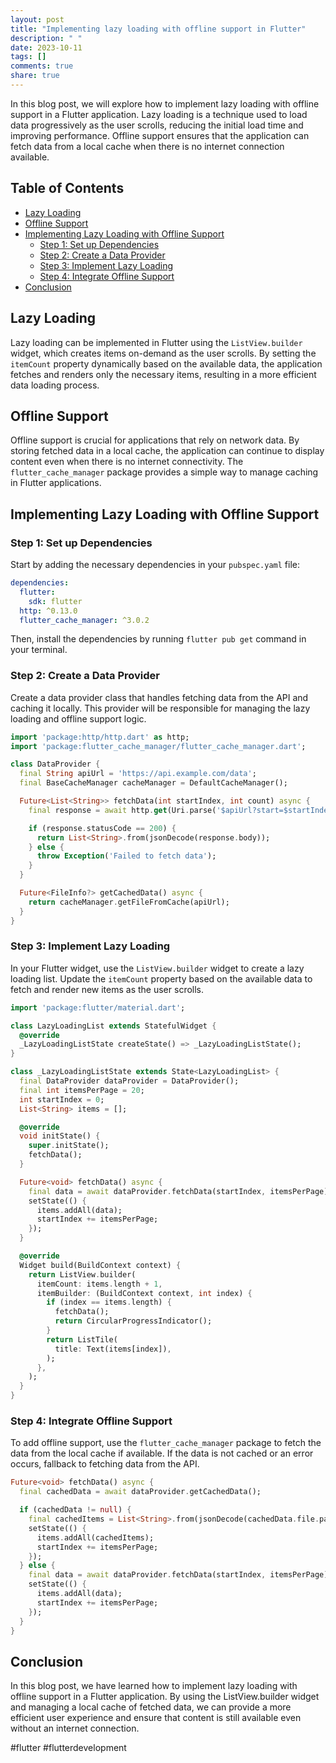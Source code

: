 ```yaml
---
layout: post
title: "Implementing lazy loading with offline support in Flutter"
description: " "
date: 2023-10-11
tags: []
comments: true
share: true
---
```


In this blog post, we will explore how to implement lazy loading with offline support in a Flutter application. Lazy loading is a technique used to load data progressively as the user scrolls, reducing the initial load time and improving performance. Offline support ensures that the application can fetch data from a local cache when there is no internet connection available.

## Table of Contents
- [Lazy Loading](#lazy-loading)
- [Offline Support](#offline-support)
- [Implementing Lazy Loading with Offline Support](#implementing-lazy-loading-with-offline-support)
    - [Step 1: Set up Dependencies](#step-1-set-up-dependencies)
    - [Step 2: Create a Data Provider](#step-2-create-a-data-provider)
    - [Step 3: Implement Lazy Loading](#step-3-implement-lazy-loading)
    - [Step 4: Integrate Offline Support](#step-4-integrate-offline-support)
- [Conclusion](#conclusion)

## Lazy Loading

Lazy loading can be implemented in Flutter using the `ListView.builder` widget, which creates items on-demand as the user scrolls. By setting the `itemCount` property dynamically based on the available data, the application fetches and renders only the necessary items, resulting in a more efficient data loading process.

## Offline Support

Offline support is crucial for applications that rely on network data. By storing fetched data in a local cache, the application can continue to display content even when there is no internet connectivity. The `flutter_cache_manager` package provides a simple way to manage caching in Flutter applications.

## Implementing Lazy Loading with Offline Support

### Step 1: Set up Dependencies

Start by adding the necessary dependencies in your `pubspec.yaml` file:

```yaml
dependencies:
  flutter:
    sdk: flutter
  http: ^0.13.0
  flutter_cache_manager: ^3.0.2
```

Then, install the dependencies by running `flutter pub get` command in your terminal.

### Step 2: Create a Data Provider

Create a data provider class that handles fetching data from the API and caching it locally. This provider will be responsible for managing the lazy loading and offline support logic.

```dart
import 'package:http/http.dart' as http;
import 'package:flutter_cache_manager/flutter_cache_manager.dart';

class DataProvider {
  final String apiUrl = 'https://api.example.com/data';
  final BaseCacheManager cacheManager = DefaultCacheManager();

  Future<List<String>> fetchData(int startIndex, int count) async {
    final response = await http.get(Uri.parse('$apiUrl?start=$startIndex&count=$count'));

    if (response.statusCode == 200) {
      return List<String>.from(jsonDecode(response.body));
    } else {
      throw Exception('Failed to fetch data');
    }
  }

  Future<FileInfo?> getCachedData() async {
    return cacheManager.getFileFromCache(apiUrl);
  }
}
```

### Step 3: Implement Lazy Loading

In your Flutter widget, use the `ListView.builder` widget to create a lazy loading list. Update the `itemCount` property based on the available data to fetch and render new items as the user scrolls.

```dart
import 'package:flutter/material.dart';

class LazyLoadingList extends StatefulWidget {
  @override
  _LazyLoadingListState createState() => _LazyLoadingListState();
}

class _LazyLoadingListState extends State<LazyLoadingList> {
  final DataProvider dataProvider = DataProvider();
  final int itemsPerPage = 20;
  int startIndex = 0;
  List<String> items = [];

  @override
  void initState() {
    super.initState();
    fetchData();
  }

  Future<void> fetchData() async {
    final data = await dataProvider.fetchData(startIndex, itemsPerPage);
    setState(() {
      items.addAll(data);
      startIndex += itemsPerPage;
    });
  }

  @override
  Widget build(BuildContext context) {
    return ListView.builder(
      itemCount: items.length + 1,
      itemBuilder: (BuildContext context, int index) {
        if (index == items.length) {
          fetchData();
          return CircularProgressIndicator();
        }
        return ListTile(
          title: Text(items[index]),
        );
      },
    );
  }
}
```

### Step 4: Integrate Offline Support

To add offline support, use the `flutter_cache_manager` package to fetch the data from the local cache if available. If the data is not cached or an error occurs, fallback to fetching data from the API.

```dart
Future<void> fetchData() async {
  final cachedData = await dataProvider.getCachedData();

  if (cachedData != null) {
    final cachedItems = List<String>.from(jsonDecode(cachedData.file.path));
    setState(() {
      items.addAll(cachedItems);
      startIndex += itemsPerPage;
    });
  } else {
    final data = await dataProvider.fetchData(startIndex, itemsPerPage);
    setState(() {
      items.addAll(data);
      startIndex += itemsPerPage;
    });
  }
}
```

## Conclusion

In this blog post, we have learned how to implement lazy loading with offline support in a Flutter application. By using the ListView.builder widget and managing a local cache of fetched data, we can provide a more efficient user experience and ensure that content is still available even without an internet connection.

#flutter #flutterdevelopment